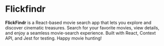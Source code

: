 # Flickfindr

**FlickFindr** is a React-based movie search app that lets you explore and discover cinematic treasures. Search for your favorite movies, view details, and enjoy a seamless movie-search experience. Built with React, Context API, and Jest for testing. Happy movie hunting!